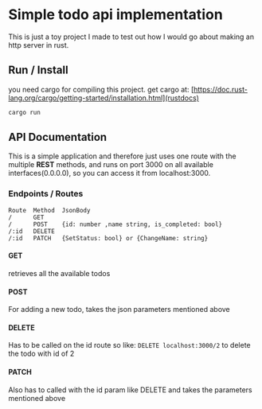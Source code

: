 # Simple todo api implementation
This is just a toy project I made to test out how I would go about making an http server in rust.

## Run / Install
you need cargo for compiling this project. get cargo at: [https://doc.rust-lang.org/cargo/getting-started/installation.html](rustdocs)  
```sh
cargo run
```

## API Documentation
This is a simple application and therefore just uses one route with the multiple **REST** methods, and runs on port 3000 on all available interfaces(0.0.0.0), so you can access it from localhost:3000.
### Endpoints / Routes
```
Route  Method  JsonBody
/      GET
/      POST    {id: number ,name string, is_completed: bool}
/:id   DELETE
/:id   PATCH   {SetStatus: bool} or {ChangeName: string}
```
#### GET
retrieves all the available todos  
#### POST
For adding a new todo, takes the json parameters mentioned above
#### DELETE
Has to be called on the id route so like: `DELETE localhost:3000/2` to delete the todo with id of 2
#### PATCH
Also has to called with the id param like DELETE and takes the parameters mentioned above
